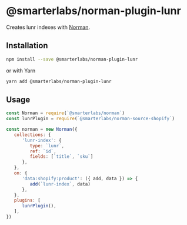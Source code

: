 # @smarterlabs/norman-plugin-lunr

Creates lunr indexes with [Norman](https://github.com/smarterlabs/norman#readme).

## Installation

```bash
npm install --save @smarterlabs/norman-plugin-lunr
```

or with Yarn

```bash
yarn add @smarterlabs/norman-plugin-lunr
```

## Usage

```js
const Norman = require(`@smarterlabs/norman`)
const lunrPlugin = require(`@smarterlabs/norman-source-shopify`)

const norman = new Norman({
   collections: {
      'lunr-index': {
         type: `lunr`,
         ref: `id`,
         fields: [`title`, `sku`]
      },
   },
   on: {
      'data:shopify:product': ({ add, data }) => {
         add(`lunr-index`, data)
      },
   },
   plugins: [
      lunrPlugin(),
   ],
})
```